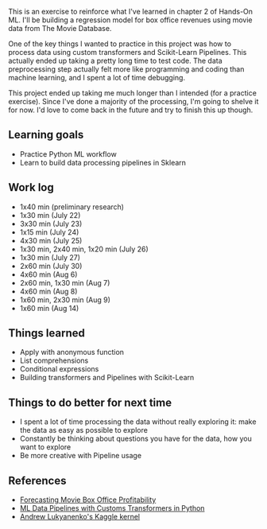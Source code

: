 This is an exercise to reinforce what I've learned in chapter 2 of Hands-On ML. I'll be building a regression model for box office revenues using movie data from The Movie Database. 

One of the key things I wanted to practice in this project was how to process data using custom transformers and Scikit-Learn Pipelines. This actually ended up taking a pretty long time to test code. The data preprocessing step actually felt more like programming and coding than machine learning, and I spent a lot of time debugging. 

This project ended up taking me much longer than I intended (for a practice exercise). Since I've done a majority of the processing, I'm going to shelve it for now. I'd love to come back in the future and try to finish this up though. 

## Learning goals

* Practice Python ML workflow
* Learn to build data processing pipelines in Sklearn

## Work log

* 1x40 min (preliminary research)
* 1x30 min (July 22)
* 3x30 min (July 23)
* 1x15 min (July 24)
* 4x30 min (July 25)
* 1x30 min, 2x40 min, 1x20 min (July 26)
* 1x30 min (July 27)
* 2x60 min (July 30)
* 4x60 min (Aug 6)
* 2x60 min, 1x30 min (Aug 7)
* 4x60 min (Aug 8)
* 1x60 min, 2x30 min (Aug 9)
* 1x60 min (Aug 14)

## Things learned

* Apply with anonymous function
* List comprehensions
* Conditional expressions
* Building transformers and Pipelines with Scikit-Learn

## Things to do better for next time

* I spent a lot of time processing the data without really exploring it: make the data as easy as possible to explore
* Constantly be thinking about questions you have for the data, how you want to explore
* Be more creative with Pipeline usage

## References

* [Forecasting Movie Box Office Profitability](https://pdfs.semanticscholar.org/6d4f/1003fd164ffe30e2e45dd252715efecf9e61.pdf)
* [ML Data Pipelines with Customs Transformers in Python](https://towardsdatascience.com/custom-transformers-and-ml-data-pipelines-with-python-20ea2a7adb65)
* [Andrew Lukyanenko's Kaggle kernel](https://www.kaggle.com/artgor/eda-feature-engineering-and-model-interpretation)
